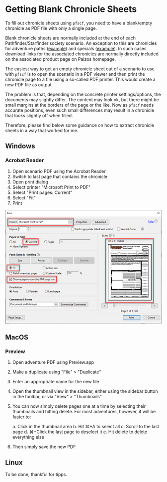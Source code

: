 # Getting Blank Chronicle Sheets

To fill out chronicle sheets using `pfscf`, you need to have a blank/empty chronicle as PDF file with only a single page.

Blank chronicle sheets are normally included at the end of each Pathfinder/Starfinder society scenario. An exception to this are chronicles for adventure paths ([example](https://paizo.com/store/pathfinder/adventures/adventurePath/ageOfAshes)) and specials ([example](https://paizo.com/products/btq023hy/discuss?Pathfinder-Adventure-Little-Trouble-in-Big-Absalom)). In such cases download links for the associated chronicles are normally directly included on the associated product page on Paizos homepage.

The easiest way to get an empty chronicle sheet out of a scenario to use with `pfscf` is to open the scenario in a PDF viewer and then print the chronicle page to a file using a so-called PDF printer. This would create a new PDF file as output.

The problem is that, depending on the concrete printer settings/options, the documents may slightly differ. The content may look ok, but there might be small margins at the borders of the page or the like. Now as `pfscf` needs accurate positions, even such small differences may result in a chronicle that looks slightly off when filled.

Therefore, please find below some guidance on how to extract chronicle sheets in a way that worked for me.

## Windows

### Acrobat Reader

1. Open scenario PDF using the Acrobat Reader
2. Switch to last page that contains the chronicle
3. Open print dialog
4. Select printer "Microsoft Print to PDF"
5. Select "Print pages: Current"
6. Select "Fit"
7. Print

![Sheet extraction using Adobe Acrobat on Windows](assets/images/extract_chronicle_windows_acrobat.png)

## MacOS

### Preview

1. Open adventure PDF using Preview.app
2. Make a duplicate using "File" > "Duplicate"
3. Enter an appropriate name for the new file
4. Open the thumbnail view in the sidebar, either using the sidebar button in the toolbar, or via "View" > "Thumbnails"
5. You can now simply delete pages one at a time by selecting their thumbnails and hitting delete. For most adventures, however, it will be faster to:

    a. Click in the thumbnail area
    b. Hit ⌘+A to select all
    c. Scroll to the last page
    d. ⌘+Click the last page to deselect it
    e. Hit delete to delete everything else
	
6. Then simply save the new PDF

## Linux

To be done, thankful for tipps.

